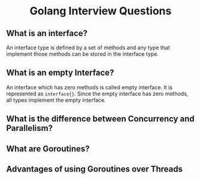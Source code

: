 <h1 align="center">Golang Interview Questions</h1>

## What is an interface?

An interface type is defined by a set of methods and any type that implement those methods can be stored in the interface type.

## What is an empty Interface?

An interface which has zero methods is called empty interface. It is represented as `interface{}`. Since the empty interface has zero methods, all types implement the empty interface.

## What is the difference between Concurrency and Parallelism?

## What are Goroutines?

## Advantages of using Goroutines over Threads
